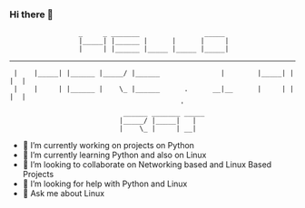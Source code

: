 ### Hi there 👋

                     _     _ _______                _____ 
                     |_____| |______ |      |      |     |
                     |     | |______ |_____ |_____ |_____|
                                                           
  _______ _     _ _______  ______ _______             _____      _______ _______
     |    |_____| |______ |_____/ |______               |        |_____| |  |  |
     |    |     | |______ |    \_ |______      .      __|__      |     | |  |  |
                                              '                                
                                ______ _______ _____
                               |_____/ |_____|   |  
                               |    \_ |     | __|  
                                                   

- 🔭 I’m currently working on projects on Python
- 🌱 I’m currently learning Python and also on Linux 
- 👯 I’m looking to collaborate on Networking based and Linux Based Projects
- 🤔 I’m looking for help with Python and Linux
- 💬 Ask me about Linux
